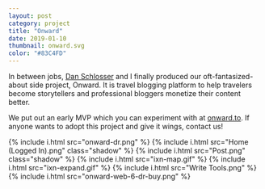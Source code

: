 ```yaml
---
layout: post
category: project
title: "Onward"
date: 2019-01-10
thumbnail: onward.svg
color: "#83C4FD"
---
```


In between jobs, <a href="https://schlosser.io/">Dan Schlosser</a> and I finally produced our oft-fantasized-about side project, Onward. It is travel blogging platform to help travelers become storytellers and professional bloggers monetize their content better.

We put out an early MVP which you can experiment with at <a href="https://onward.to/">onward.to</a>. If anyone wants to adopt this project and give it wings, contact us!

{% include i.html src="onward-dr.png" %}
{% include i.html src="Home (Logged In).png" class="shadow" %}
{% include i.html src="Post.png" class="shadow" %}
{% include i.html src="ixn-map.gif" %}
{% include i.html src="ixn-expand.gif" %}
{% include i.html src="Write Tools.png" %}
{% include i.html src="onward-web-6-dr-buy.png" %}
